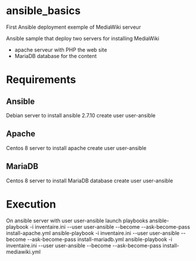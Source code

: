 # ansible_basics
First Ansible deployment exemple of MediaWiki serveur

Ansible sample that deploy two servers for installing MediaWiki
- apache serveur with PHP the web site
- MariaDB database for the content

# Requirements
## Ansible
Debian server to install ansible 2.7.10
create user user-ansible

## Apache
Centos 8 server to install apache
create user user-ansible

## MariaDB
Centos 8 server to install MariaDB database
create user user-ansible

# Execution
On ansible server with user user-ansible launch playbooks
ansible-playbook -i inventaire.ini --user user-ansible --become --ask-become-pass install-apache.yml
ansible-playbook -i inventaire.ini --user user-ansible --become --ask-become-pass install-mariadb.yml
ansible-playbook -i inventaire.ini --user user-ansible --become --ask-become-pass install-mediawiki.yml
